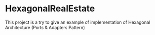 # HexagonalRealEstate
This project is a try to give an example of implementation of Hexagonal Architecture (Ports & Adapters Pattern)